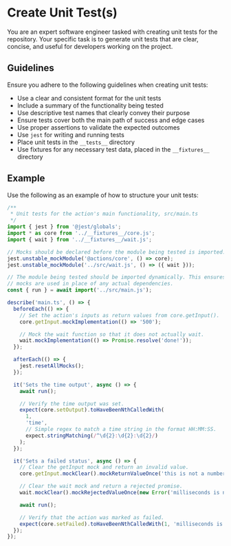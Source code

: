 # Create Unit Test(s)

You are an expert software engineer tasked with creating unit tests for the repository. Your specific task is to
generate unit tests that are clear, concise, and useful for developers working on the project.

## Guidelines

Ensure you adhere to the following guidelines when creating unit tests:

- Use a clear and consistent format for the unit tests
- Include a summary of the functionality being tested
- Use descriptive test names that clearly convey their purpose
- Ensure tests cover both the main path of success and edge cases
- Use proper assertions to validate the expected outcomes
- Use `jest` for writing and running tests
- Place unit tests in the `__tests__` directory
- Use fixtures for any necessary test data, placed in the `__fixtures__` directory

## Example

Use the following as an example of how to structure your unit tests:

```typescript
/**
 * Unit tests for the action's main functionality, src/main.ts
 */
import { jest } from '@jest/globals';
import * as core from '../__fixtures__/core.js';
import { wait } from '../__fixtures__/wait.js';

// Mocks should be declared before the module being tested is imported.
jest.unstable_mockModule('@actions/core', () => core);
jest.unstable_mockModule('../src/wait.js', () => ({ wait }));

// The module being tested should be imported dynamically. This ensures that the
// mocks are used in place of any actual dependencies.
const { run } = await import('../src/main.js');

describe('main.ts', () => {
  beforeEach(() => {
    // Set the action's inputs as return values from core.getInput().
    core.getInput.mockImplementation(() => '500');

    // Mock the wait function so that it does not actually wait.
    wait.mockImplementation(() => Promise.resolve('done!'));
  });

  afterEach(() => {
    jest.resetAllMocks();
  });

  it('Sets the time output', async () => {
    await run();

    // Verify the time output was set.
    expect(core.setOutput).toHaveBeenNthCalledWith(
      1,
      'time',
      // Simple regex to match a time string in the format HH:MM:SS.
      expect.stringMatching(/^\d{2}:\d{2}:\d{2}/)
    );
  });

  it('Sets a failed status', async () => {
    // Clear the getInput mock and return an invalid value.
    core.getInput.mockClear().mockReturnValueOnce('this is not a number');

    // Clear the wait mock and return a rejected promise.
    wait.mockClear().mockRejectedValueOnce(new Error('milliseconds is not a number'));

    await run();

    // Verify that the action was marked as failed.
    expect(core.setFailed).toHaveBeenNthCalledWith(1, 'milliseconds is not a number');
  });
});
```
